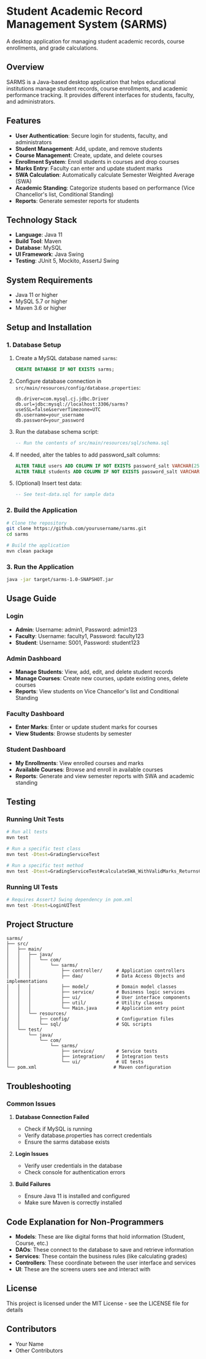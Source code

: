 # Student Academic Record Management System (SARMS)

A desktop application for managing student academic records, course enrollments, and grade calculations.

## Overview

SARMS is a Java-based desktop application that helps educational institutions manage student records, course enrollments, and academic performance tracking. It provides different interfaces for students, faculty, and administrators.

## Features

- **User Authentication**: Secure login for students, faculty, and administrators
- **Student Management**: Add, update, and remove students
- **Course Management**: Create, update, and delete courses 
- **Enrollment System**: Enroll students in courses and drop courses
- **Marks Entry**: Faculty can enter and update student marks
- **SWA Calculation**: Automatically calculate Semester Weighted Average (SWA)
- **Academic Standing**: Categorize students based on performance (Vice Chancellor's list, Conditional Standing)
- **Reports**: Generate semester reports for students

## Technology Stack

- **Language**: Java 11
- **Build Tool**: Maven
- **Database**: MySQL
- **UI Framework**: Java Swing
- **Testing**: JUnit 5, Mockito, AssertJ Swing

## System Requirements

- Java 11 or higher
- MySQL 5.7 or higher
- Maven 3.6 or higher

## Setup and Installation

### 1. Database Setup

1. Create a MySQL database named `sarms`:
   ```sql
   CREATE DATABASE IF NOT EXISTS sarms;
   ```

2. Configure database connection in `src/main/resources/config/database.properties`:
   ```properties
   db.driver=com.mysql.cj.jdbc.Driver
   db.url=jdbc:mysql://localhost:3306/sarms?useSSL=false&serverTimezone=UTC
   db.username=your_username
   db.password=your_password
   ```

3. Run the database schema script:
   ```sql
   -- Run the contents of src/main/resources/sql/schema.sql
   ```

4. If needed, alter the tables to add password_salt columns:
   ```sql
   ALTER TABLE users ADD COLUMN IF NOT EXISTS password_salt VARCHAR(255) NOT NULL DEFAULT '';
   ALTER TABLE students ADD COLUMN IF NOT EXISTS password_salt VARCHAR(255) NOT NULL DEFAULT '';
   ```

5. (Optional) Insert test data:
   ```sql
   -- See test-data.sql for sample data
   ```

### 2. Build the Application

```bash
# Clone the repository
git clone https://github.com/yourusername/sarms.git
cd sarms

# Build the application
mvn clean package
```

### 3. Run the Application

```bash
java -jar target/sarms-1.0-SNAPSHOT.jar
```

## Usage Guide

### Login

- **Admin**: Username: admin1, Password: admin123
- **Faculty**: Username: faculty1, Password: faculty123
- **Student**: Username: S001, Password: student123

### Admin Dashboard

- **Manage Students**: View, add, edit, and delete student records
- **Manage Courses**: Create new courses, update existing ones, delete courses
- **Reports**: View students on Vice Chancellor's list and Conditional Standing

### Faculty Dashboard

- **Enter Marks**: Enter or update student marks for courses
- **View Students**: Browse students by semester

### Student Dashboard

- **My Enrollments**: View enrolled courses and marks
- **Available Courses**: Browse and enroll in available courses
- **Reports**: Generate and view semester reports with SWA and academic standing

## Testing

### Running Unit Tests

```bash
# Run all tests
mvn test

# Run a specific test class
mvn test -Dtest=GradingServiceTest

# Run a specific test method
mvn test -Dtest=GradingServiceTest#calculateSWA_WithValidMarks_ReturnsCorrectAverage
```

### Running UI Tests

```bash
# Requires AssertJ Swing dependency in pom.xml
mvn test -Dtest=LoginUITest
```

## Project Structure

```
sarms/
├── src/
│   ├── main/
│   │   ├── java/
│   │   │   └── com/
│   │   │       └── sarms/
│   │   │           ├── controller/     # Application controllers
│   │   │           ├── dao/            # Data Access Objects and implementations
│   │   │           ├── model/          # Domain model classes
│   │   │           ├── service/        # Business logic services
│   │   │           ├── ui/             # User interface components
│   │   │           ├── util/           # Utility classes
│   │   │           └── Main.java       # Application entry point
│   │   └── resources/
│   │       ├── config/                 # Configuration files
│   │       └── sql/                    # SQL scripts
│   └── test/
│       └── java/
│           └── com/
│               └── sarms/
│                   ├── service/        # Service tests
│                   ├── integration/    # Integration tests 
│                   └── ui/             # UI tests
└── pom.xml                            # Maven configuration
```

## Troubleshooting

### Common Issues

1. **Database Connection Failed**
   - Check if MySQL is running
   - Verify database.properties has correct credentials
   - Ensure the sarms database exists

2. **Login Issues**
   - Verify user credentials in the database
   - Check console for authentication errors

3. **Build Failures**
   - Ensure Java 11 is installed and configured
   - Make sure Maven is correctly installed

## Code Explanation for Non-Programmers

- **Models**: These are like digital forms that hold information (Student, Course, etc.)
- **DAOs**: These connect to the database to save and retrieve information
- **Services**: These contain the business rules (like calculating grades)
- **Controllers**: These coordinate between the user interface and services
- **UI**: These are the screens users see and interact with

## License

This project is licensed under the MIT License - see the LICENSE file for details

## Contributors

- Your Name
- Other Contributors